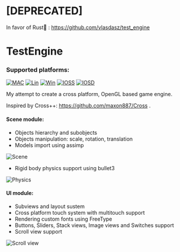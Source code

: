 # [DEPRECATED]
In favor of Rust:crab: : https://github.com/vlasdasz/test_engine


# TestEngine

### Supported platforms:

[MAC1]: https://github.com/vladasz/test_engine/actions/workflows/mac.yml/badge.svg
[LIN1]: https://github.com/vladasz/test_engine/actions/workflows/linux.yml/badge.svg
[WIN1]: https://github.com/vladasz/test_engine/actions/workflows/windows.yml/badge.svg
[IOSS1]: https://github.com/vladasz/test_engine/actions/workflows/ios_sim.yml/badge.svg
[IOSD1]: https://github.com/vladasz/test_engine/actions/workflows/ios_dev.yml/badge.svg

[LMAC]: https://github.com/VladasZ/test_engine/actions/workflows/mac.yml
[LLIN]: https://github.com/VladasZ/test_engine/actions/workflows/linux.yml
[LWIN]: https://github.com/VladasZ/test_engine/actions/workflows/windows.yml
[LIOSS]: https://github.com/VladasZ/test_engine/actions/workflows/ios_sim.yml
[LIOSD]: https://github.com/VladasZ/test_engine/actions/workflows/ios_dev.yml

[![MAC][MAC1]][LMAC]
[![Lin][LIN1]][LLIN]
[![Win][WIN1]][LWIN]
[![IOSS][IOSS1]][LIOSS]
[![IOSD][IOSD1]][LIOSD]



My attempt to create a cross platform, OpenGL based game engine.

Inspired by Cross++: https://github.com/maxon887/Cross .

#### Scene module:
- Objects hierarchy and subobjects
- Objects manipulation: scale, rotation, translation
- Models import using assimp

![Scene](https://i.imgur.com/wndtmaR.png)
- Rigid body physics support using bullet3

![Physics](https://i.imgur.com/CdYa14K.gif)

#### UI module:
- Subviews and layout sustem
- Cross platform touch system with multitouch support
- Rendering custom fonts using FreeType
- Buttons, Sliders, Stack views, Image views and Switches support
- Scroll view support

![Scroll view](https://i.imgur.com/jjkcViF.gif)
